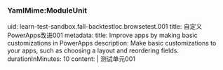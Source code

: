### YamlMime:ModuleUnit 
uid: learn-test-sandbox.fall-backtestloc.browsetest.001
title: 自定义PowerApps改进001
metadata: 
  title: Improve apps by making basic customizations in PowerApps
  description: Make basic customizations to your apps, such as choosing a layout and reordering fields. 
durationInMinutes: 10 
content: | 
  测试单元001
